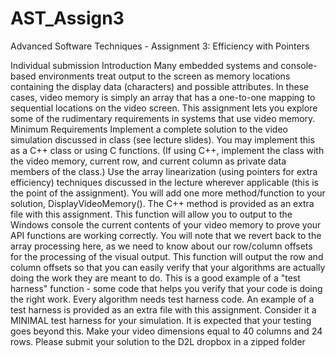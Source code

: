 # AST_Assign3
Advanced Software Techniques - Assignment 3: Efficiency with Pointers

Individual submission
Introduction
Many embedded systems and console-based environments treat output to the screen as memory
locations containing the display data (characters) and possible attributes. In these cases, video memory
is simply an array that has a one-to-one mapping to sequential locations on the video screen.
This assignment lets you explore some of the rudimentary requirements in systems that use video
memory.
Minimum Requirements
Implement a complete solution to the video simulation discussed in class (see lecture slides). You may
implement this as a C++ class or using C functions. (If using C++, implement the class with the video
memory, current row, and current column as private data members of the class.) Use the array
linearization (using pointers for extra efficiency) techniques discussed in the lecture wherever applicable
(this is the point of the assignment).
You will add one more method/function to your solution, DisplayVideoMemory(). The C++ method is
provided as an extra file with this assignment.
This function will allow you to output to the Windows console the current contents of your video
memory to prove your API functions are working correctly. You will note that we revert back to the array
processing here, as we need to know about our row/column offsets for the processing of the visual
output. This function will output the row and column offsets so that you can easily verify that your
algorithms are actually doing the work they are meant to do. This is a good example of a "test harness"
function - some code that helps you verify that your code is doing the right work.
Every algorithm needs test harness code. An example of a test harness is provided as an extra file with
this assignment. Consider it a MINIMAL test harness for your simulation. It is expected that your testing
goes beyond this.
Make your video dimensions equal to 40 columns and 24 rows.
Please submit your solution to the D2L dropbox in a zipped folder
